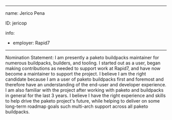 -------------------------------------------------------------
name: Jerico Pena

ID: jericop

info:
- employer: Rapid7
-------------------------------------------------------------

Nomination Statement: I am presently a paketo buildpacks maintainer for numerous buildpacks, builders, and tooling. I started out as a user, began making contributions as needed to support work at Rapid7, and have now become a maintainer to support the project. I believe I am the right candidate because I am a user of paketo buildpacks first and foremost and therefore have an understanding of the end-user and developer experience. I am also familiar with the project after working with paketo and buildpacks in general for the last 3 years. I believe I have the right experience and skills to help drive the paketo project's future, while helping to deliver on some long-term roadmap goals such multi-arch support across all paketo buildpacks.
